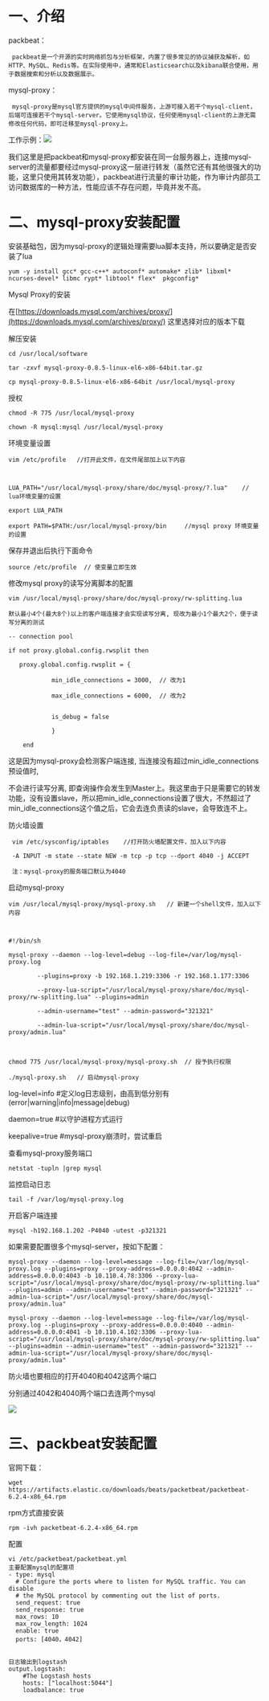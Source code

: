# 一、介绍

packbeat：

```
 packbeat是一个开源的实时网络抓包与分析框架，内置了很多常见的协议捕获及解析，如HTTP、MySQL、Redis等。在实际使用中，通常和Elasticsearch以及kibana联合使用，用于数据搜索和分析以及数据展示。
```

mysql-proxy：

```
 mysql-proxy是mysql官方提供的mysql中间件服务，上游可接入若干个mysql-client，后端可连接若干个mysql-server。它使用mysql协议，任何使用mysql-client的上游无需修改任何代码，即可迁移至mysql-proxy上。
```

工作示例：![](/assets/mysql-proxy.png)

我们这里是把packbeat和mysql-proxy都安装在同一台服务器上，连接mysql-server的流量都要经过mysql-proxy这一层进行转发（虽然它还有其他很强大的功能，这里只使用其转发功能），packbeat进行流量的审计功能，作为审计内部员工访问数据库的一种方法，性能应该不存在问题，毕竟并发不高。

# 二、mysql-proxy安装配置

安装基础包，因为mysql-proxy的逻辑处理需要lua脚本支持，所以要确定是否安装了lua

```
yum -y install gcc* gcc-c++* autoconf* automake* zlib* libxml* ncurses-devel* libmc rypt* libtool* flex*  pkgconfig*
```

Mysql Proxy的安装

在[https://downloads.mysql.com/archives/proxy/](https://downloads.mysql.com/archives/proxy/) 这里选择对应的版本下载

解压安装

```
cd /usr/local/software

tar -zxvf mysql-proxy-0.8.5-linux-el6-x86-64bit.tar.gz

cp mysql-proxy-0.8.5-linux-el6-x86-64bit /usr/local/mysql-proxy
```

授权

```
chmod -R 775 /usr/local/mysql-proxy

chown -R mysql:mysql /usr/local/mysql-proxy
```

环境变量设置

```
vim /etc/profile   //打开此文件，在文件尾部加上以下内容



LUA_PATH="/usr/local/mysql-proxy/share/doc/mysql-proxy/?.lua"    // lua环境变量的设置

export LUA_PATH

export PATH=$PATH:/usr/local/mysql-proxy/bin     //mysql proxy 环境变量的设置
```

保存并退出后执行下面命令

`source /etc/profile  // 使变量立即生效`

修改mysql proxy的读写分离脚本的配置

```
vim /usr/local/mysql-proxy/share/doc/mysql-proxy/rw-splitting.lua

默认最小4个(最大8个)以上的客户端连接才会实现读写分离, 现改为最小1个最大2个，便于读写分离的测试

-- connection pool

if not proxy.global.config.rwsplit then

   proxy.global.config.rwsplit = {

            min_idle_connections = 3000,  // 改为1

            max_idle_connections = 6000,  // 改为2


            is_debug = false

            }

    end
```

这是因为mysql-proxy会检测客户端连接, 当连接没有超过min\_idle\_connections预设值时,

不会进行读写分离, 即查询操作会发生到Master上。我这里由于只是需要它的转发功能，没有设置slave，所以把min\_idle\_connections设置了很大，不然超过了min\_idle\_connections这个值之后，它会去连负责读的slave，会导致连不上。

防火墙设置

```
 vim /etc/sysconfig/iptables    //打开防火墙配置文件，加入以下内容

 -A INPUT -m state --state NEW -m tcp -p tcp --dport 4040 -j ACCEPT

 注：mysql-proxy的服务端口默认为4040
```

启动mysql-proxy

```
vim /usr/local/mysql-proxy/mysql-proxy.sh   // 新建一个shell文件，加入以下内容



#!/bin/sh

mysql-proxy --daemon --log-level=debug --log-file=/var/log/mysql-proxy.log 

        --plugins=proxy -b 192.168.1.219:3306 -r 192.168.1.177:3306 

        --proxy-lua-script="/usr/local/mysql-proxy/share/doc/mysql-proxy/rw-splitting.lua" --plugins=admin

        --admin-username="test" --admin-password="321321" 

        --admin-lua-script="/usr/local/mysql-proxy/share/doc/mysql-proxy/admin.lua"



chmod 775 /usr/local/mysql-proxy/mysql-proxy.sh  // 授予执行权限

./mysql-proxy.sh   // 启动mysql-proxy
```

log-level=info \#定义log日志级别，由高到低分别有\(error\|warning\|info\|message\|debug\)

daemon=true    \#以守护进程方式运行

keepalive=true \#mysql-proxy崩溃时，尝试重启

查看mysql-proxy服务端口

`netstat -tupln |grep mysql`

监控启动日志

`tail -f /var/log/mysql-proxy.log`

开启客户端连接

`mysql -h192.168.1.202 -P4040 -utest -p321321`

如果需要配置很多个mysql-server，按如下配置：

```
mysql-proxy --daemon --log-level=message --log-file=/var/log/mysql-proxy.log --plugins=proxy --proxy-address=0.0.0.0:4042 --admin-address=0.0.0.0:4043 -b 10.110.4.78:3306 --proxy-lua-script="/usr/local/mysql-proxy/share/doc/mysql-proxy/rw-splitting.lua" --plugins=admin --admin-username="test" --admin-password="321321" --admin-lua-script="/usr/local/mysql-proxy/share/doc/mysql-proxy/admin.lua"

mysql-proxy --daemon --log-level=message --log-file=/var/log/mysql-proxy.log --plugins=proxy --proxy-address=0.0.0.0:4040 --admin-address=0.0.0.0:4041 -b 10.110.4.102:3306 --proxy-lua-script="/usr/local/mysql-proxy/share/doc/mysql-proxy/rw-splitting.lua" --plugins=admin --admin-username="test" --admin-password="321321" --admin-lua-script="/usr/local/mysql-proxy/share/doc/mysql-proxy/admin.lua"
```

防火墙也要相应的打开4040和4042这两个端口

分别通过4042和4040两个端口去连两个mysql

![](/assets/mysql-proxy-connect.png)

# 三、packbeat安装配置

官网下载：

`wget https://artifacts.elastic.co/downloads/beats/packetbeat/packetbeat-6.2.4-x86_64.rpm`

rpm方式直接安装

`rpm -ivh packetbeat-6.2.4-x86_64.rpm`

配置

```
vi /etc/packetbeat/packetbeat.yml
主要配置mysql的配置项
- type: mysql
  # Configure the ports where to listen for MySQL traffic. You can disable
  # the MySQL protocol by commenting out the list of ports.
  send_request: true
  send_response: true
  max_rows: 10
  max_row_length: 1024
  enable: true
  ports: [4040，4042]
  

日志输出到logstash
output.logstash:
    #The Logstash hosts
    hosts: ["localhost:5044"]
    loadbalance: true
```



